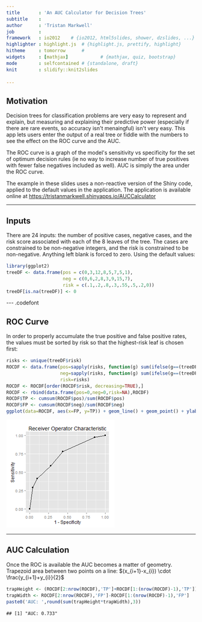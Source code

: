 ```yaml
---
title       : 'An AUC Calculator for Decision Trees'
subtitle    : 
author      : 'Tristan Markwell'
job         : 
framework   : io2012    # {io2012, html5slides, shower, dzslides, ...}
highlighter : highlight.js  # {highlight.js, prettify, highlight}
hitheme     : tomorrow      # 
widgets     : [mathjax]            # {mathjax, quiz, bootstrap}
mode        : selfcontained # {standalone, draft}
knit        : slidify::knit2slides

---
```


## Motivation

Decision trees for classification problems are very easy to represent and explain, but measuring and explaining their predictive power (especially if there are rare events, so accuracy isn't menaingful) isn't very easy.  This app lets users enter the output of a real tree or fiddle with the numbers to see the effect on the ROC curve and the AUC.

The ROC curve is a graph of the model's sensitivity vs specificity for the set of optimum decision rules (ie no way to increase number of true positives with fewer false negatives included as well).  AUC is simply the area under the ROC curve.

The example in these slides uses a non-reactive version of the Shiny code, applied to the default values in the application.  The application is available online at https://tristanmarkwell.shinyapps.io/AUCCalculator

--- 

## Inputs

There are 24 inputs: the number of positive cases, negative cases, and the risk score associated with each of the 8 leaves of the tree.  The cases are constrained to be non-negative integers, and the risk is constrained to be non-negative.  Anything left blank is forced to zero.  Using the default values:


```r
library(ggplot2)
treeDF <- data.frame(pos = c(0,3,12,8,5,7,5,1),
                     neg = c(0,6,2,8,3,9,15,7),
                     risk = c(.1,.2,.8,.3,.55,.5,.2,0))
treeDF[is.na(treeDF)] <- 0
```

--- .codefont

## ROC Curve

In order to properly accumulate the true positive and false positive rates, the values must be sorted by risk so that the highest-risk leaf is chosen first:


```r
risks <- unique(treeDF$risk)
ROCDF <- data.frame(pos=sapply(risks, function(g) sum(ifelse(g==(treeDF$risk),treeDF$pos,0))),
                    neg=sapply(risks, function(g) sum(ifelse(g==(treeDF$risk),treeDF$neg,0))),
                    risk=risks)
ROCDF <- ROCDF[order(ROCDF$risk, decreasing=TRUE),]
ROCDF <- rbind(data.frame(pos=0,neg=0,risk=NA),ROCDF)
ROCDF$TP <- cumsum(ROCDF$pos)/sum(ROCDF$pos)
ROCDF$FP <- cumsum(ROCDF$neg)/sum(ROCDF$neg)
ggplot(data=ROCDF, aes(x=FP, y=TP)) + geom_line() + geom_point() + ylab('Sensitivity') + xlab('1 - Specificity') + ggtitle('Receiver Operator Characteristic')
```

![plot of chunk unnamed-chunk-2](assets/fig/unnamed-chunk-2.png) 



-------------

## AUC Calculation

Once the ROC is available the AUC becomes a matter of geometry.  Trapezoid area between two points on a line: $(x_{i+1}-x_{i}) \cdot \frac{y_{i+1}+y_{i}}{2}$


```r
trapHeight <- (ROCDF[2:nrow(ROCDF),'TP']+ROCDF[1:(nrow(ROCDF)-1),'TP'])/2
trapWidth <- ROCDF[2:nrow(ROCDF),'FP']-ROCDF[1:(nrow(ROCDF)-1),'FP']
paste0('AUC: ',round(sum(trapHeight*trapWidth),3))
```

```
## [1] "AUC: 0.733"
```




